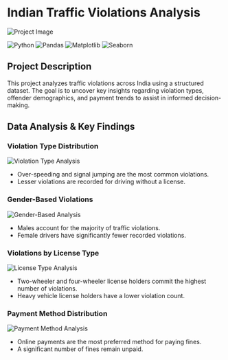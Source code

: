 # Indian Traffic Violations Analysis

![Project Image](<>)

![Python](https://img.shields.io/badge/Python-3776AB?style=flat&logoColor=white)
![Pandas](https://img.shields.io/badge/Pandas-150458?style=flat&logoColor=white)
![Matplotlib](https://img.shields.io/badge/Matplotlib-11557C?style=flat&logoColor=white)
![Seaborn](https://img.shields.io/badge/Seaborn-009688?style=flat&logoColor=white)

## Project Description
This project analyzes traffic violations across India using a structured dataset. The goal is to uncover key insights regarding violation types, offender demographics, and payment trends to assist in informed decision-making.

## Data Analysis & Key Findings

### Violation Type Distribution
![Violation Type Analysis](<INSERT_ANALYSIS_SCREENSHOT_LINK_HERE>)
- Over-speeding and signal jumping are the most common violations.
- Lesser violations are recorded for driving without a license.

### Gender-Based Violations
![Gender-Based Analysis](<INSERT_ANALYSIS_SCREENSHOT_LINK_HERE>)
- Males account for the majority of traffic violations.
- Female drivers have significantly fewer recorded violations.

### Violations by License Type
![License Type Analysis](<INSERT_ANALYSIS_SCREENSHOT_LINK_HERE>)
- Two-wheeler and four-wheeler license holders commit the highest number of violations.
- Heavy vehicle license holders have a lower violation count.

### Payment Method Distribution
![Payment Method Analysis](<INSERT_ANALYSIS_SCREENSHOT_LINK_HERE>)
- Online payments are the most preferred method for paying fines.
- A significant number of fines remain unpaid.

